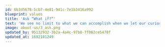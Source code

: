 ```yaml
---
id: 6b3d5678-5cb7-4e81-941c-7e1b3416a992
blueprint: values
title: 'Ask “What if?”'
text: 'We see no limit to what we can accomplish when we let our curiosity and creativity soar.'
image: about-us/3_ask.png
updated_by: 95132932-3b2a-4a4c-97b8-7f062ce5478f
updated_at: 1692181249
---
```

